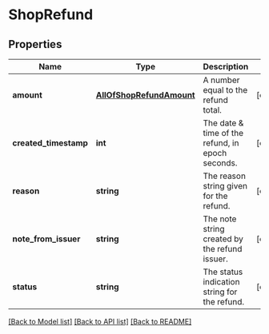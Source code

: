 # ShopRefund

## Properties
Name | Type | Description | Notes
------------ | ------------- | ------------- | -------------
**amount** | [**AllOfShopRefundAmount**](AllOfShopRefundAmount.md) | A number equal to the refund total. | [optional] 
**created_timestamp** | **int** | The date &amp; time of the refund, in epoch seconds. | [optional] 
**reason** | **string** | The reason string given for the refund. | [optional] 
**note_from_issuer** | **string** | The note string created by the refund issuer. | [optional] 
**status** | **string** | The status indication string for the refund. | [optional] 

[[Back to Model list]](../../README.md#documentation-for-models) [[Back to API list]](../../README.md#documentation-for-api-endpoints) [[Back to README]](../../README.md)

